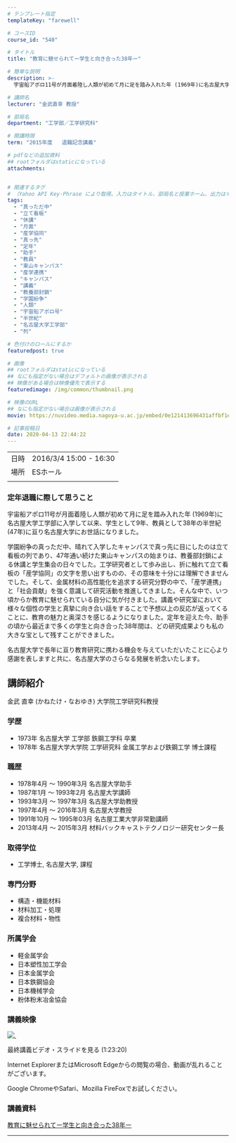```yaml
---
# テンプレート指定
templateKey: "farewell"

# コースID
course_id: "540"

# タイトル
title: "教育に魅せられてー学生と向き合った38年ー"

# 簡単な説明
description: >-
  宇宙船アポロ11号が月面着陸し人類が初めて月に足を踏み入れた年 (1969年)に名古屋大学工学部に入学して以来、学生として9年、教員として38年の半世紀 (47年)に亘り名古屋大学にお世話になりました。 学園紛争の真っただ中、晴れて入学したキャンパスで真っ先に目にしたのは立て看板の列であり、47年通い続けた東山キャンパスの始まりは、教養部封鎖による休講と学生集会の日々でした。工学研究者とし ....

# 講師名
lecturer: "金武直幸 教授"

# 部局名
department: "工学部／工学研究科"

# 開講時限
term: "2015年度	退職記念講義"

# pdfなどの追加資料
## rootフォルダはstaticになっている
attachments:


# 関連するタグ
# （Yahoo API Key-Phrase により取得。入力はタイトル、部局名と授業ホーム、出力はキーフレーズ（tags））
tags:
  - "真っただ中"
  - "立て看板"
  - "休講"
  - "月面"
  - "産学協同"
  - "真っ先"
  - "定年"
  - "助手"
  - "教員"
  - "東山キャンパス"
  - "産学連携"
  - "キャンパス"
  - "講義"
  - "教養部封鎖"
  - "学園紛争"
  - "人類"
  - "宇宙船アポロ号"
  - "半世紀"
  - "名古屋大学工学部"
  - "列"

# 色付けのロールにするか
featuredpost: true

# 画像
## rootフォルダはstaticになっている
## なにも指定がない場合はデフォルトの画像が表示される
## 映像がある場合は映像優先で表示する
featuredimage: /img/common/thumbnail.png

# 映像のURL
## なにも指定がない場合は画像が表示される
movie: https://nuvideo.media.nagoya-u.ac.jp/embed/0e121413696431affbf1e2475ffd9d78665b4d80

# 記事投稿日
date: 2020-04-13 22:44:22
---
```


|   |   |
|---|---|
| 日時 | 2016/3/4  15:00 - 16:30 |
| 場所 | ESホール |
|   |   |


### 定年退職に際して思うこと 

宇宙船アポロ11号が月面着陸し人類が初めて月に足を踏み入れた年 (1969年)に名古屋大学工学部に入学して以来、学生として9年、教員として38年の半世紀 (47年)に亘り名古屋大学にお世話になりました。 

学園紛争の真っただ中、晴れて入学したキャンパスで真っ先に目にしたのは立て看板の列であり、47年通い続けた東山キャンパスの始まりは、教養部封鎖による休講と学生集会の日々でした。工学研究者として歩み出し、折に触れて立て看板の「産学協同」の文字を思い出すものの、その意味を十分には理解できませんでした。そして、金属材料の高性能化を追求する研究分野の中で、「産学連携」と「社会貢献」を強く意識して研究活動を推進してきました。そんな中で、いつ頃からか教育に魅せられている自分に気が付きました。講義や研究室において様々な個性の学生と真摯に向き合い話をすることで予想以上の反応が返ってくることに、教育の魅力と奥深さを感じるようになりました。定年を迎えた今、助手の頃から最近まで多くの学生と向き合った38年間は、どの研究成果よりも私の大きな宝として残すことができました。 

名古屋大学で長年に亘り教育研究に携わる機会を与えていただいたことに心より感謝を表しますと共に、名古屋大学のさらなる発展を祈念いたします。


## 講師紹介

金武 直幸 (かねたけ・なおゆき) 大学院工学研究科教授 

### 学歴

  * 1973年 名古屋大学 工学部 鉄鋼工学科 卒業
  * 1978年 名古屋大学大学院 工学研究科 金属工学および鉄鋼工学 博士課程

### 職歴

  * 1978年4月 ～ 1990年3月 名古屋大学助手
  * 1987年1月 ～ 1993年2月 名古屋大学講師
  * 1993年3月 ～ 1997年3月 名古屋大学助教授
  * 1997年4月 ～ 2016年3月 名古屋大学教授
  * 1991年10月 ～ 1995年03月 名古屋工業大学非常勤講師
  * 2013年4月 ～ 2015年3月 材料バックキャストテクノロジー研究センター長

### 取得学位

  * 工学博士, 名古屋大学, 課程

### 専門分野

  * 構造・機能材料
  * 材料加工・処理
  * 複合材料・物性

### 所属学会

  * 軽金属学会
  * 日本塑性加工学会
  * 日本金属学会
  * 日本鉄鋼協会
  * 日本機械学会
  * 粉体粉末冶金協会


### 講義映像

[![&nbsp;](https://ocw.nagoya-u.jp/files/540/2865.jpg) ](https://nuvideo.media.nagoya-u.ac.jp/embed/0e121413696431affbf1e2475ffd9d78665b4d80)

最終講義ビデオ・スライドを見る (1:23:20)



Internet ExplorerまたはMicrosoft Edgeからの閲覧の場合、動画が乱れることがございます。

Google ChromeやSafari、Mozilla FireFoxでお試しください。


### 講義資料

[教育に魅せられてー学生と向き合った38年ー](https://ocw.nagoya-u.jp/files/540/saishinban.pdf) 




-----